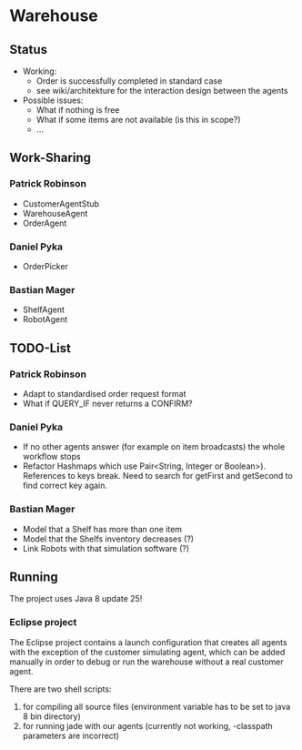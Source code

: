 # Warehouse

## Status

* Working:
	* Order is successfully completed in standard case
	* see wiki/architekture for the interaction design between the agents
* Possible issues:
	* What if nothing is free
	* What if some items are not available (is this in scope?)
	* ...

## Work-Sharing

### Patrick Robinson
* CustomerAgentStub
* WarehouseAgent
* OrderAgent

### Daniel Pyka
* OrderPicker

### Bastian Mager
* ShelfAgent
* RobotAgent

## TODO-List

### Patrick Robinson
* Adapt to standardised order request format
* What if QUERY_IF never returns a CONFIRM?

### Daniel Pyka
* If no other agents answer (for example on item broadcasts) the whole workflow stops
* Refactor Hashmaps which use Pair<String, Integer or Boolean>). References to keys break. Need to search for getFirst and getSecond to find correct key again.

### Bastian Mager
* Model that a Shelf has more than one item
* Model that the Shelfs inventory decreases (?) 
* Link Robots with that simulation software (?)

## Running

The project uses Java 8 update 25!

### Eclipse project

The Eclipse project contains a launch configuration that creates all agents with the exception of the customer simulating agent, which can be added manually  in order to debug or run the warehouse without a real customer agent.

There are two shell scripts:
1. for compiling all source files (environment variable has to be set to java 8 bin directory)
2. for running jade with our agents (currently not working, -classpath parameters are incorrect)
